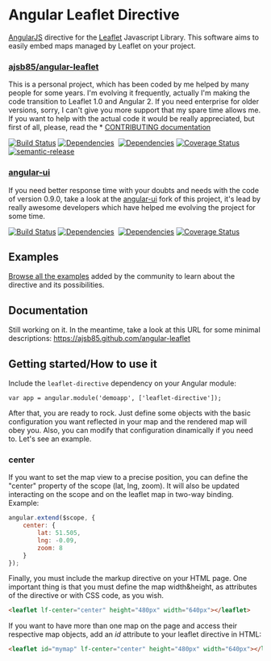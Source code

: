 # Angular Leaflet Directive

[AngularJS](http://angularjs.org/) directive for the [Leaflet](http://www.leafletjs.com/) Javascript
Library. This software aims to easily embed maps managed by Leaflet on your project.

### [ajsb85/angular-leaflet](http://github.com/ajsb85/angular-leaflet)
This is a personal project, which has been coded by me helped by many people for some years. I'm evolving it frequently, actually I'm making the code transition to Leaflet 1.0 and Angular 2. If you need enterprise for older versions, sorry, I can't give you more support that my spare time allows me. If you want to help with the actual code it would be really appreciated, but first of all, please, read the * [CONTRIBUTING documentation](https://github.com/ajsb85/angular-leaflet/blob/master/CONTRIBUTING.md)


[![Build Status](https://travis-ci.org/ajsb85/angular-leaflet.png?branch=master)](https://travis-ci.org/ajsb85/angular-leaflet) [![Dependencies](https://david-dm.org/ajsb85/angular-leaflet.svg)](https://david-dm.org/ajsb85/angular-leaflet)&nbsp;
[![Dependencies](https://david-dm.org/ajsb85/angular-leaflet/dev-status.svg)](https://david-dm.org/ajsb85/angular-leaflet) [![Coverage
Status](https://coveralls.io/repos/ajsb85/angular-leaflet/badge.png?branch=master)](http://ajsb85.github.io/angular-leaflet/coverage/PhantomJS%201.9.7%20%28Linux%29/lcov-report/dist/angular-leaflet.js.html)
[![semantic-release](https://img.shields.io/badge/%20%20%F0%9F%93%A6%F0%9F%9A%80-semantic--release-e10079.svg)](https://github.com/semantic-release/semantic-release)

### [angular-ui](http://github.com/angular-ui/ui-leaflet)
If you need better response time with your doubts and needs with the code of version 0.9.0, take a look at the [angular-ui](http://github.com/angular-ui/ui-leaflet) fork of this project, it's lead by really awesome developers which have helped me evolving the project for some time.

[![Build Status](https://travis-ci.org/angular-ui/ui-leaflet.png?branch=master)](https://travis-ci.org/angular-ui/ui-leaflet) [![Dependencies](https://david-dm.org/angular-ui/ui-leaflet.svg)](https://david-dm.org/angular-ui/ui-leaflet)&nbsp;
[![Dependencies](https://david-dm.org/angular-ui/ui-leaflet/dev-status.svg)](https://david-dm.org/angular-ui/ui-leaflet) [![Coverage
Status](https://coveralls.io/repos/angular-ui/ui-leaflet/badge.png?branch=master)](http://realtymaps.github.io/ui-leaflet/coverage/PhantomJS%201.9.7%20%28Linux%29/lcov-report/dist/ui-leaflet.js.html)

## Examples

[Browse all the examples](http://ajsb85.github.io/angular-leaflet/examples/0000-viewer.html) added by the community to learn about the directive and its possibilities.

## Documentation

Still working on it. In the meantime, take a look at this URL for some minimal descriptions: https://ajsb85.github.com/angular-leaflet

## Getting started/How to use it

Include the `leaflet-directive` dependency on your Angular module:
```
var app = angular.module('demoapp', ['leaflet-directive']);
```

After that, you are ready to rock. Just define some objects with the basic configuration you want reflected in your map and the rendered map will obey you. Also, you can modify that configuration dinamically if you need to. Let's see an example.

### center

If you want to set the map view to a precise position, you can define
the "center" property of the scope (lat, lng, zoom). It will also be updated
interacting on the scope and on the leaflet map in two-way binding. Example:

```javascript
angular.extend($scope, {
    center: {
        lat: 51.505,
        lng: -0.09,
        zoom: 8
    }
});
```

Finally, you must include the markup directive on your HTML page. One important thing is that you must define the map width&height, as attributes of the directive or with CSS code, as you wish.
```html
<leaflet lf-center="center" height="480px" width="640px"></leaflet>
```

If you want to have more than one map on the page and access their respective map objects, add an *id* attribute to your leaflet directive in HTML:

```html
<leaflet id="mymap" lf-center="center" height="480px" width="640px"></leaflet>
```
